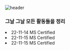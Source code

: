 ![header](https://capsule-render.vercel.app/api?type=rect&color=auto&height=90&section=header&text=TIL(Today++I+Learned)&fontSize=70)
### 그날 그날 모든 활동들을 정리

<li>22-11-14 MS Certified</li>
<li>22-11-15 MS Certified</li>
<li>22-11-15 MS Certified</li>
